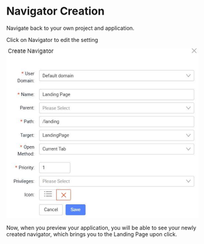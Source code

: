 # Navigator Creation

Navigate back to your own project and application.

Click on Navigator to edit the setting









![Image Description](./images/image_57.jpeg)



Now, when you preview your application, you will be able to see your newly created navigator, which brings you to the Landing Page upon click.





